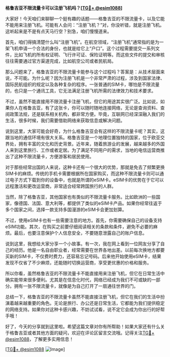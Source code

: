 **格鲁吉亚不限流量卡可以注册飞机吗？[[TG💪+ @esim1088](https://t.me/s/esim1088)]**

大家好！今天咱们来聊聊一个挺有趣的话题——格鲁吉亚的不限流量卡，以及它能不能用来注册飞机。可能有人会问：“注册飞机？”对，你没听错，就是注册飞机。这听起来是不是有点天马行空？别急，咱们慢慢道来。

首先，咱们得搞清楚什么叫“注册飞机”。在航空领域，“注册飞机”通常指的是为一架飞机申请一个合法的身份，也就是给它上“户口”。这个过程需要提交一系列文件，比如飞机的所有权证明、飞行许可证、保险证明等。而这些文件的提交和审核往往需要通过官方渠道完成，比如航空公司或者民航局。

那么问题来了，格鲁吉亚的不限流量卡能参与这个过程吗？答案是：从技术层面来说，不可能。为什么呢？因为注册飞机是一个非常严肃的过程，涉及到国家法律、国际民航组织的规定以及各种复杂的程序。一张普通的SIM卡，哪怕是不限流量的，也只是一个通讯工具，它无法满足注册飞机所需的法律效力和技术要求。

不过，虽然不能直接用不限流量卡注册飞机，但它的用途其实很广泛。比如说，如果你人在格鲁吉亚，有了这张卡，你可以随时随地连接网络，无论是查询资料、查阅政策法规，还是联系相关机构，都非常方便。毕竟，互联网已经深深融入我们的生活，很多时候，我们需要借助网络来获取信息或解决问题。

说到这里，大家可能会好奇，为什么格鲁吉亚会有这样的不限流量卡呢？其实，这跟当地的通信环境有很大关系。格鲁吉亚是一个地理位置独特的国家，位于欧亚交界处，拥有丰富的文化和历史背景。近年来，随着旅游业的发展，越来越多的外国人来到这里旅行、工作或者定居。为了满足不同用户的需求，当地的电信运营商推出了这种不限流量卡，方便游客和居民使用。

对于那些经常出国的人来说，这种卡还有一个很大的优势，那就是免去了频繁更换SIM卡的麻烦。传统的手机卡需要根据所在国家购买，而这种不限流量卡则可以通过电子方式下载到你的设备中，也就是所谓的eSIM卡。eSIM卡的优势在于它可以远程激活和更改运营商，非常适合经常跨国旅行的人群。

当然，除了格鲁吉亚，其他国家也有类似的不限流量卡服务。比如欧洲的一些国家，像德国、法国、意大利等，都提供了类似的eSIM卡产品。如果你经常往返于多个国家之间，选择一款支持多国漫游的eSIM卡会更加划算。

不过，使用eSIM卡也有一些需要注意的地方。首先，你需要确保自己的设备支持eSIM功能。其次，在购买之前要仔细阅读相关的条款和条件，避免不必要的麻烦。最后，也要注意保护个人信息安全，不要随意泄露自己的账户信息。

说到这里，我想给大家分享一个小故事。有一次，我在网上看到一位网友分享了自己的经历。他是一名自由职业者，经常需要在世界各地出差。以前每次换地方都要买新的SIM卡，不仅费时费力，还容易忘记号码。后来他开始使用eSIM卡，结果发现不仅省了不少麻烦，还能随时切换运营商，享受更优惠的价格和服务。

所以你看，虽然格鲁吉亚的不限流量卡不能直接用来注册飞机，但它在日常生活中确实能带来很多便利。尤其是在信息化时代，网络已经成为我们不可或缺的一部分。拥有一张不限流量卡，就像是为自己打开了一扇通往世界的门。

总结一下，格鲁吉亚的不限流量卡虽然不能直接注册飞机，但它在我们的生活中扮演着越来越重要的角色。无论是旅行、办公还是日常生活，它都能为我们提供稳定的网络支持。如果你对这种卡感兴趣，不妨试试看，说不定它会成为你出行的好帮手哦！

好了，今天的分享就到这里啦。希望这篇文章对你有所帮助！如果大家还有什么关于格鲁吉亚或者其他方面的疑问，欢迎在评论区留言交流哦。记得关注[TG💪+ @esim1088](https://t.me/s/esim1088)，了解更多实用信息！

[[TG💪+ @esim1088](https://t.me/s/esim1088) ![Image](https://i.postimg.cc/4NQfJmqS/Snipaste-2025-05-13-00-14-12.png)]